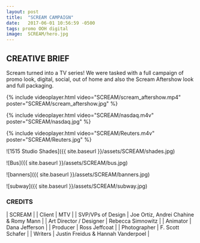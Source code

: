 ```yaml
---
layout: post
title:  "SCREAM CAMPAIGN"
date:   2017-06-01 10:56:59 -0500
tags: promo OOH digital
image:	SCREAM/hero.jpg	
---
```


## CREATIVE BRIEF 

Scream turned into a TV series!  We were tasked with a full campaign of promo look, digital, social, out of home and also the Scream Aftershow look and full packaging.  

{% include videoplayer.html video="SCREAM/scream_aftershow.mp4" poster="SCREAM/scream_aftershow.jpg" %}

{% include videoplayer.html video="SCREAM/nasdaq.m4v" poster="SCREAM/nasdaq.jpg" %}

{% include videoplayer.html video="SCREAM/Reuters.m4v" poster="SCREAM/Reuters.jpg" %}

![1515 Studio Shades]({{ site.baseurl }}/assets/SCREAM/shades.jpg)

![Bus]({{ site.baseurl }}/assets/SCREAM/bus.jpg)

![banners]({{ site.baseurl }}/assets/SCREAM/banners.jpg)

![subway]({{ site.baseurl }}/assets/SCREAM/subway.jpg)


### CREDITS 

| SCREAM |
| Client | MTV |
| SVP/VPs of Design | Joe Ortiz, Andrei Chahine & Romy Mann |
| Art Director / Designer | Rebecca Simnowitz |
| Animator | Dana Jefferson |
| Producer | Ross Jeffcoat |
| Photographer | F. Scott Schafer |
| Writers | Justin Freidus & Hannah Vanderpoel |
